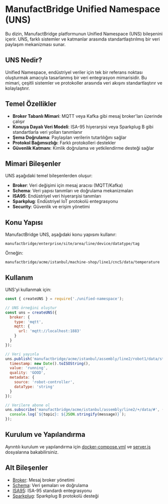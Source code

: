 # ManufactBridge Unified Namespace (UNS)

Bu dizin, ManufactBridge platformunun Unified Namespace (UNS) bileşenini içerir. UNS, farklı sistemler ve katmanlar arasında standartlaştırılmış bir veri paylaşım mekanizması sunar.

## UNS Nedir?

Unified Namespace, endüstriyel veriler için tek bir referans noktası oluşturmak amacıyla tasarlanmış bir veri entegrasyon mimarisidir. Bu mimari, çeşitli sistemler ve protokoller arasında veri akışını standartlaştırır ve kolaylaştırır.

## Temel Özellikler

- **Broker Tabanlı Mimari**: MQTT veya Kafka gibi mesaj broker'ları üzerinde çalışır
- **Konuya Dayalı Veri Modeli**: ISA-95 hiyerarşisi veya Sparkplug B gibi standartlarla veri yolları tanımlanır
- **Şema Doğrulama**: Paylaşılan verilerin tutarlılığını sağlar
- **Protokol Bağımsızlığı**: Farklı protokolleri destekler
- **Güvenlik Katmanı**: Kimlik doğrulama ve yetkilendirme desteği sağlar

## Mimari Bileşenler

UNS aşağıdaki temel bileşenlerden oluşur:

- **Broker**: Veri değişimi için mesaj aracısı (MQTT/Kafka)
- **Schema**: Veri yapısı tanımları ve doğrulama mekanizmaları
- **ISA95**: Endüstriyel veri hiyerarşisi tanımları
- **Sparkplug**: Endüstriyel IoT protokolü entegrasyonu
- **Security**: Güvenlik ve erişim yönetimi

## Konu Yapısı

ManufactBridge UNS, aşağıdaki konu yapısını kullanır:

```
manufactbridge/enterprise/site/area/line/device/datatype/tag
```

Örneğin:
```
manufactbridge/acme/istanbul/machine-shop/line1/cnc5/data/temperature
```

## Kullanım

UNS'yi kullanmak için:

```javascript
const { createUNS } = require('./unified-namespace');

// UNS örneğini oluştur
const uns = createUNS({
  broker: {
    type: 'mqtt',
    mqtt: {
      url: 'mqtt://localhost:1883'
    }
  }
});

// Veri yayınla
uns.publish('manufactbridge/acme/istanbul/assembly/line2/robot1/data/status', {
  timestamp: new Date().toISOString(),
  value: 'running',
  quality: 'GOOD',
  metadata: {
    source: 'robot-controller',
    dataType: 'string'
  }
});

// Verilere abone ol
uns.subscribe('manufactbridge/acme/istanbul/assembly/line2/+/data/#', (topic, message) => {
  console.log(`${topic}: ${JSON.stringify(message)}`);
});
```

## Kurulum ve Yapılandırma

Ayrıntılı kurulum ve yapılandırma için [docker-compose.yml](./docker-compose.yml) ve [server.js](./server.js) dosyalarına bakabilirsiniz.

## Alt Bileşenler

- [Broker](./broker/README.md): Mesaj broker yönetimi
- [Schema](./Schema/README.md): Veri şemaları ve doğrulama
- [ISA95](./ISA95/README.md): ISA-95 standardı entegrasyonu
- [Sparkplug](./Sparkplug/README.md): Sparkplug B protokolü desteği